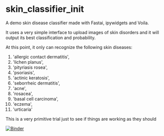 # skin_classifier_init
A demo skin disease classifier made with Fastai, ipywidgets and Voila.

It uses a very simple interface to upload images of skin disorders and it will output its best classification and probability.

At this point, it only can recognize the following skin diseases:

1. 'allergic contact dermatitis',
2. 'lichen planus',
3. 'pityriasis rosea',
4. 'psoriasis',
5. 'actinic keratosis',
6. 'seborrheic dermatitis',
7. 'acne',
8. 'rosacea',
9. 'basal cell carcinoma',
10. 'eczema',
11. 'urticaria'
 
 This is a very primitive trial just to see if things are working as they should

[![Binder](https://mybinder.org/badge_logo.svg)](https://mybinder.org/v2/gh/AmrAboshaisha/skin_classifier_init.git/HEAD?urlpath=%2Fvoila%2Frender%2Fskin_ds_classifier.ipynb)
